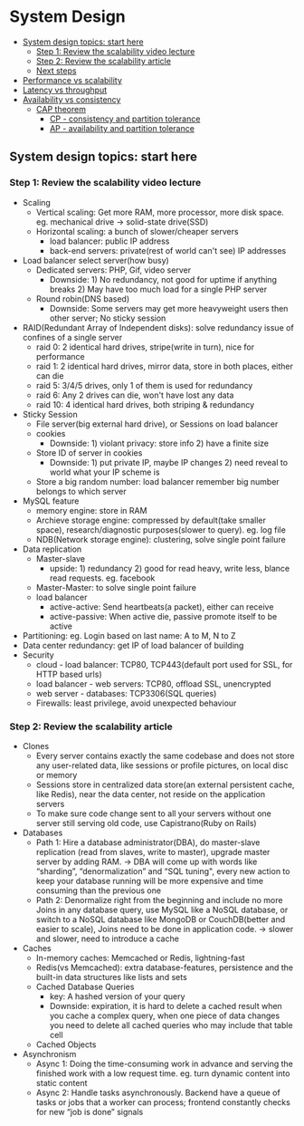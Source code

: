 # System Design

* [System design topics: start here](#system-design-topics-start-here)
    * [Step 1: Review the scalability video lecture](#step-1-review-the-scalability-video-lecture)
    * [Step 2: Review the scalability article](#step-2-review-the-scalability-article)
    * [Next steps](#next-steps)
* [Performance vs scalability](#performance-vs-scalability)
* [Latency vs throughput](#latency-vs-throughput)
* [Availability vs consistency](#availability-vs-consistency)
    * [CAP theorem](#cap-theorem)
        * [CP - consistency and partition tolerance](#cp---consistency-and-partition-tolerance)
        * [AP - availability and partition tolerance](#ap---availability-and-partition-tolerance)

## System design topics: start here
### Step 1: Review the scalability video lecture
 * Scaling
     * Vertical scaling: Get more RAM, more processor, more disk space. eg. mechanical drive -> solid-state drive(SSD)
     * Horizontal scaling: a bunch of slower/cheaper servers
         * load balancer: public IP address
         * back-end servers: private(rest of world can't see) IP addresses
 * Load balancer select server(how busy)
     * Dedicated servers: PHP, Gif, video server
         * Downside: 1) No redundancy, not good for uptime if anything breaks 2) May have too much load for a single PHP server
     * Round robin(DNS based)
         * Downside: Some servers may get more heavyweight users then other server; No sticky session
 * RAID(Redundant Array of Independent disks): solve redundancy issue of confines of a single server
     * raid 0: 2 identical hard drives, stripe(write in turn), nice for performance
     * raid 1: 2 identical hard drives, mirror data, store in both places, either can die
     * raid 5: 3/4/5 drives, only 1 of them is used for redundancy
     * raid 6: Any 2 drives can die, won't have lost any data 
     * raid 10: 4 identical hard drives, both striping & redundancy
 * Sticky Session
     * File server(big external hard drive), or Sessions on load balancer
     * cookies
         * Downside: 1) violant privacy: store info 2) have a finite size
     * Store ID of server in cookies
         * Downside: 1) put private IP, maybe IP changes 2) need reveal to world what your IP scheme is
     * Store a big random number: load balancer remember big number belongs to which server
 * MySQL feature
     * memory engine: store in RAM
     * Archieve storage engine: compressed by default(take smaller space), research/diagnostic purposes(slower to query). eg. log file
     * NDB(Network storage engine): clustering, solve single point failure
 * Data replication
     * Master-slave
         * upside: 1) redundancy 2) good for read heavy, write less, blance read requests. eg. facebook
     * Master-Master: to solve single point failure
     * load balancer
         * active-active: Send heartbeats(a packet), either can receive
         * active-passive: When active die, passive promote itself to be active
 * Partitioning: eg. Login based on last name: A to M, N to Z
 * Data center redundancy: get IP of load balancer of building
 * Security
     * cloud - load balancer: TCP80, TCP443(default port used for SSL, for HTTP based urls)
     * load balancer - web servers: TCP80, offload SSL, unencrypted
     * web server - databases: TCP3306(SQL queries)
     * Firewalls: least privilege, avoid unexpected behaviour
     
### Step 2: Review the scalability article
 * Clones
     * Every server contains exactly the same codebase and does not store any user-related data, like sessions or profile pictures, on local disc or memory
     * Sessions store in centralized data store(an external persistent cache, like Redis), near the data center, not reside on the application servers
     * To make sure code change sent to all your servers without one server still serving old code, use Capistrano(Ruby on Rails)
 * Databases
     * Path 1: Hire a database administrator(DBA), do master-slave replication (read from slaves, write to master), upgrade master server by adding RAM. -> DBA will come up with words like “sharding”, “denormalization” and “SQL tuning", every new action to keep your database running will be more expensive and time consuming than the previous one
     * Path 2: Denormalize right from the beginning and include no more Joins in any database query, use MySQL like a NoSQL database, or switch to a NoSQL database like MongoDB or CouchDB(better and easier to scale), Joins need to be done in application code. -> slower and slower, need to introduce a cache
 * Caches
     * In-memory caches: Memcached or Redis, lightning-fast
     * Redis(vs Memcached): extra database-features, persistence and the built-in data structures like lists and sets
     * Cached Database Queries
         * key: A hashed version of your query
         * Downside: expiration, it is hard to delete a cached result when you cache a complex query, when one piece of data changes you need to delete all cached queries who may include that table cell
     * Cached Objects
 * Asynchronism
     * Async 1: Doing the time-consuming work in advance and serving the finished work with a low request time. eg. turn dynamic content into static content
     * Async 2: Handle tasks asynchronously. Backend have a queue of tasks or jobs that a worker can process; frontend constantly checks for new “job is done” signals
